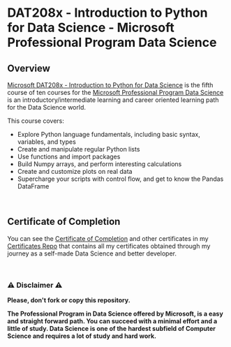 # DAT208x - Introduction to Python for Data Science - Microsoft Professional Program Data Science

## Overview
[Microsoft DAT208x - Introduction to Python for Data Science](https://www.edx.org/course/introduction-to-python-for-data-science-2) is the fifth course of ten courses for the [Microsoft Professional Program Data Science](https://www.edx.org/microsoft-professional-program-data-science) is an introductory/intermediate learning and career oriented learning path for the Data Science world.  

This course covers:

- Explore Python language fundamentals, including basic syntax, variables, and types
- Create and manipulate regular Python lists
- Use functions and import packages
- Build Numpy arrays, and perform interesting calculations
- Create and customize plots on real data
- Supercharge your scripts with control flow, and get to know the Pandas DataFrame

<br/>

## Certificate of Completion
You can see the [Certificate of Completion](https://github.com/AlessandroCorradini/Certificates/blob/master/Edx%20-%20Microsoft%20DAT208x%20Introduction%20to%20Python%20for%20Data%20Science%20Certificate.pdf) and other certificates in my [Certificates Repo](https://github.com/AlessandroCorradini/Certificates) that contains all my certificates obtained through my journey as a self-made Data Science and better developer.

<br/>

### ⚠️ Disclaimer ⚠️
**Please, don't fork or copy this repository.**

**The Professional Program in Data Science offered by Microsoft, is a easy and straight forward path. You can succeed with a minimal effort and a little of study. Data Science is one of the hardest subfield of Computer Science and requires a lot of study and hard work.**